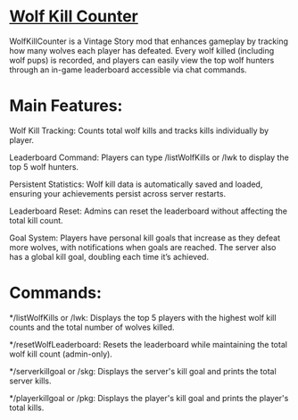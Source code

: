 # [Wolf Kill Counter](https://mods.vintagestory.at/wolfkillcountermod)

WolfKillCounter is a Vintage Story mod that enhances gameplay by tracking how many wolves each player has defeated. Every wolf killed (including wolf pups) is recorded, and players can easily view the top wolf hunters through an in-game leaderboard accessible via chat commands.

# Main Features:
Wolf Kill Tracking: Counts total wolf kills and tracks kills individually by player.

Leaderboard Command: Players can type /listWolfKills or /lwk to display the top 5 wolf hunters.

Persistent Statistics: Wolf kill data is automatically saved and loaded, ensuring your achievements persist across server restarts.

Leaderboard Reset: Admins can reset the leaderboard without affecting the total kill count.

Goal System: Players have personal kill goals that increase as they defeat more wolves, with notifications when goals are reached. The server also has a global kill goal, doubling each time it’s achieved.

# Commands:
*/listWolfKills or /lwk: Displays the top 5 players with the highest wolf kill counts and the total number of wolves killed.

*/resetWolfLeaderboard: Resets the leaderboard while maintaining the total wolf kill count (admin-only).

*/serverkillgoal or /skg: Displays the server's kill goal and prints the total server kills.

*/playerkillgoal or /pkg: Displays the player's kill goal and prints the player's total kills.

